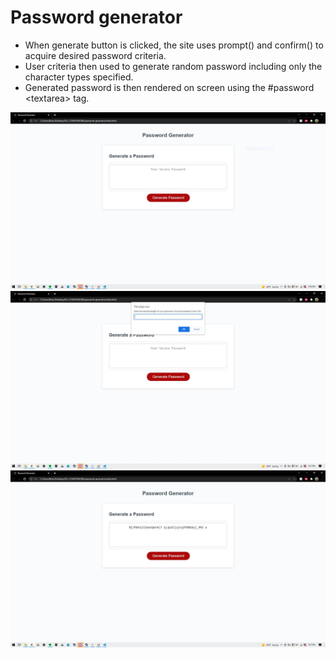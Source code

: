 # Password generator

* When generate button is clicked, the site uses prompt() and confirm() to acquire desired password criteria.
* User criteria then used to generate random password including only the character types specified.
* Generated password is then rendered on screen using the #password \<textarea\> tag.

![First-image](./assets/images/Before.JPG)
![Second-image](./assets/images/Input.JPG)
![Third-image](./assets/images/Generated.JPG)